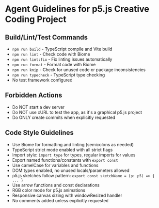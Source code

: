 # Agent Guidelines for p5.js Creative Coding Project

## Build/Lint/Test Commands
- `npm run build` - TypeScript compile and Vite build
- `npm run lint` - Check code with Biome
- `npm run lint:fix` - Fix linting issues automatically
- `npm run format` - Format code with Biome
- `npm run knip` - Check for unused code or package inconsistencies
- `npm run typecheck` - TypeScript type checking
- No test framework configured

## Forbidden Actions
- Do NOT start a dev server
- Do NOT use cURL to test the app, as it's a graphical p5.js project
- Do ONLY create commits when explicitly requested

## Code Style Guidelines
- Use Biome for formatting and linting (semicolons as needed)
- TypeScript strict mode enabled with all strict flags
- Import style: `import type` for types, regular imports for values
- Export named functions/constants with `export const`
- Use camelCase for variables and functions
- DOM types enabled, no unused locals/parameters allowed
- p5.js sketches follow pattern: `export const sketchName = (p: p5) => { ... }`
- Use arrow functions and const declarations
- RGB color mode for p5.js animations
- Responsive canvas sizing with windowResized handler
- No comments added unless explicitly requested
